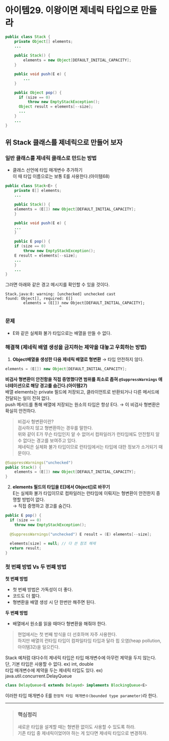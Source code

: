 # 아이템29. 이왕이면 제네릭 타입으로 만들라

```Java
public class Stack {
    private Object[] elements;
    ...
    
    public Stack() {
        elements = new Object[DEFAULT_INITIAL_CAPACITY];
    }

    public void push(E e) {
        ...
    }

    public Object pop() {
      if (size == 0)
          throw new EmptyStackException();
      Object result = elements[--size];
      ...
    }
    ...
}
```
## 위 Stack 클래스를 제네릭으로 만들어 보자  

### 일반 클래스를 제네릭 클래스로 만드는 방법
- 클래스 선언에 타입 매개변수 추가하기  
  이 때 타입 이름으로는 보통 E를 사용한다.(아이템68)

```Java
public class Stack<E> {
    private E[] elements;
    ...

    public Stack() {
    elements = (E[]) new Object[DEFAULT_INITIAL_CAPACITY];
    }

    public void push(E e) {
    ...
    }

    public E pop() {
    if (size == 0)
        throw new EmptyStackException();
    E result = elements[--size];
    ...
    }
    ...
}
```
그러면 아래와 같은 경고 메시지를 확인할 수 있을 것이다.
```
Stack.java:8: warning: [unchecked] unchecked cast
found: Object[], required: E[]
        elements = (E[]) new Object[DEFAULT_INITIAL_CAPACITY];
                        ^
```
### 문제
- E와 같은 실체화 불가 타입으로는 배열을 만들 수 없다.

### 해결책 (제네릭 배열 생성을 금지하는 제약을 대놓고 우회하는 방법)
1. **Object배열을 생성한 다음 제네릭 배열로 형변환** → 타입 안전하지 않다.  
```Java
elements = (E[]) new Object[DEFAULT_INITIAL_CAPACITY];
```
**비검사 형변환이 안전함을 직접 증명했다면 범위를 최소로 좁혀 `@SuppressWarnings` 애너테이션으로 해당 경고를 숨긴다.(아이템27)**  
배열 elements는 private 필드에 저장되고, 클라이언트로 반환되거나 다른 메서드에 전달되는 일이 전혀 없다.  
push 메서드를 통해 배열에 저장되는 원소의 타입은 항상 E다. → 이 비검사 형변환은 확실히 안전하다.  

> 비검사 형변환이란?  
> 검사하지 않고 형변환하는 경우를 말한다.   
> 위와 같이 E가 무슨 타입인지 알 수 없어서 컴파일러가 런타임에도 안전할지 알 수 없다는 경고를 보여주고 있다.   
> 제네릭은 실체화 불가 타입이므로 런타임에서는 타입에 대한 정보가 소거되기 때문이다.  

```Java
@SuppressWarnings("unchecked")
public Stack() {
    elements = (E[]) new Object[DEFAULT_INITIAL_CAPACITY];
}
```
2. **elements 필드의 타입을 E[]에서 Object[]로 바꾸기**  
E는 실체화 불가 타입이므로 컴파일러는 런타임에 이뤄지는 형변환이 안전한지 증명할 방법이 없다.  
→ 직접 증명하고 경고를 숨긴다.
```Java
public E pop() {
  if (size == 0)
    throw new EmptyStackException();
  
  @SuppressWarnings("unchecked") E result = (E) elements[--size];
  
  elements[size] = null; // 다 쓴 참조 해제
  return result;
}
```
### 첫 번째 방법 Vs 두 번째 방법
**첫 번째 방법**
- 첫 번째 방법은 가독성이 더 좋다.
- 코드도 더 짧다.
- 형변환을 배열 생성 시 단 한번만 해주면 된다.  

**두 번째 방법**
- 배열에서 원소를 읽을 때마다 형변환을 해줘야 한다.

> 현업에서는 첫 번째 방식을 더 선호하며 자주 사용한다.  
> 하지만 배열의 런타임 타입이 컴파일타임 타입과 달라 힙 오염(heap pollution, 아이템32)을 일으킨다.

Stack 예처럼 대다수의 제네릭 타입은 타입 매개변수에 아무런 제약을 두지 않는다.  
단, 기본 타입은 사용할 수 없다. ex) int, double  
타입 매개변수에 제약을 두는 제네릭 타입도 있다. ex) java.util.concurrent.DelayQueue
```Java
class DelayQueue<E extends Delayed> implements BlockingQueue<E>
```
이러한 타입 매개변수 E를 `한정적 타입 매개변수(bounded type parameter)`라 한다.

---
> ### 핵심정리
> 새로운 타입을 설계할 때는 형변환 없이도 사용할 수 있도록 하라.  
> 기존 타입 중 제네릭이었어야 하는 게 있다면 제네릭 타입으로 변경하자.  

